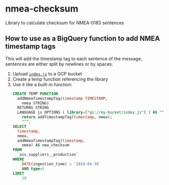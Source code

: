 # nmea-checksum
Library to calculate checksum for NMEA-0183 sentences

## How to use as a BigQuery function to add NMEA timestamp tags

This will add the timestamp tag to each sentence of the message, 
sentences are either split by newlines or by spaces.

1. Upload [`index.js`](./index.js) to a GCP bucket
2. Create a temp function referencing the library
3. Use it like a built-in function:
    ```sql
    CREATE TEMP FUNCTION
      addNmeaTimestampTag(timestamp TIMESTAMP,
        nmea STRING)
      RETURNS STRING
      LANGUAGE js OPTIONS ( library=["gs://my-bucket/index.js"] ) AS """
        return addTimestampTag(timestamp, nmea);
        """;
    SELECT
      timestamp,
      nmea,
      addNmeaTimestampTag(timestamp,
        nmea) AS new_checksum
    FROM
      `ais_suppliers__production`
    WHERE
        DATE(ingestion_time) = '2018-04-30'
        AND type=5
    LIMIT
        10
    ```
